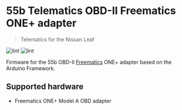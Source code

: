 # 55b Telematics OBD-II Freematics ONE+ adapter

> Telematics for the Nissan Leaf

![lint](https://github.com/sethfischer/55b-obd-freematics-one-plus/workflows/lint/badge.svg)
![lint](https://github.com/sethfischer/55b-obd-freematics-one-plus/workflows/build/badge.svg)

Firmware for the 55b OBD-II [Freematics][1] ONE+ adapter based on the Arduino
Framework.


## Supported hardware

* Freematics ONE+ Model A OBD adapter


[1]: https://freematics.com/
